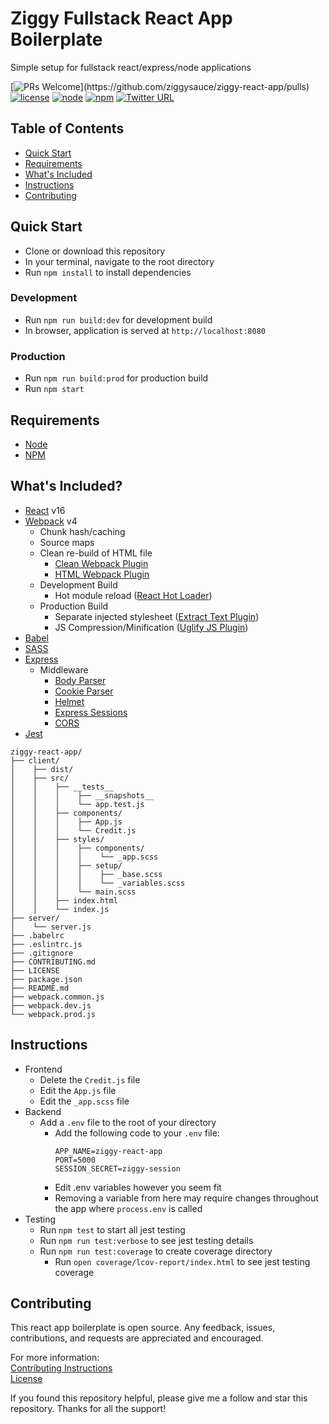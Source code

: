 # Ziggy Fullstack React App Boilerplate
Simple setup for fullstack react/express/node applications


[![PRs Welcome](https://img.shields.io/badge/PRs-welcome-brightgreen.svg?)](https://github.com/ziggysauce/ziggy-react-app/pulls)
[![license](https://img.shields.io/badge/license-MIT-brightgreen.svg)](https://github.com/ziggysauce/ziggy-react-app/blob/master/LICENSE)
[![node](https://img.shields.io/badge/node-v9.4.0-brightgreen.svg)](https://nodejs.org/en/)
[![npm](https://img.shields.io/badge/npm-v5.6.0-blue.svg)](https://www.npmjs.com/)
[![Twitter URL](https://img.shields.io/twitter/url/http/shields.io.svg?style=social)](https://twitter.com/intent/tweet?text=Starting%20a%20new%20react%20app%20using%20ziggy-react-app!&url=https://github.com/ziggysauce/ziggy-react-app&via=ziggysauce&hashtags=react,boilerplate,webpack,babel,sass)


## Table of Contents
* [Quick Start](#quick-start)
* [Requirements](#requirements)
* [What's Included](#whats-included)
* [Instructions](#instructions)
* [Contributing](#contributing)

## Quick Start
* Clone or download this repository
* In your terminal, navigate to the root directory
* Run `npm install` to install dependencies

### Development
* Run `npm run build:dev` for development build
* In browser, application is served at `http://localhost:8080`

### Production
* Run `npm run build:prod` for production build
* Run `npm start`


## Requirements
* [Node](https://nodejs.org/en/)
* [NPM](https://www.npmjs.com/)


## What's Included?
* [React](https://reactjs.org/) v16
* [Webpack](https://webpack.js.org/) v4
  * Chunk hash/caching
  * Source maps
  * Clean re-build of HTML file
    * [Clean Webpack Plugin](https://github.com/johnagan/clean-webpack-plugin)
    * [HTML Webpack Plugin](https://github.com/jantimon/html-webpack-plugin)
  * Development Build
    * Hot module reload ([React Hot Loader](https://github.com/gaearon/react-hot-loader))
  * Production Build
    * Separate injected stylesheet ([Extract Text Plugin](https://github.com/webpack-contrib/extract-text-webpack-plugin))
    * JS Compression/Minification ([Uglify JS Plugin](https://github.com/webpack-contrib/uglifyjs-webpack-plugin))
* [Babel](http://babeljs.io/)  
* [SASS](https://sass-lang.com/)  
* [Express](https://expressjs.com/)  
  * Middleware
    * [Body Parser](https://github.com/expressjs/body-parser)
    * [Cookie Parser](https://github.com/expressjs/cookie-parser) 
    * [Helmet](https://github.com/helmetjs/helmet)  
    * [Express Sessions](https://github.com/expressjs/session)  
    * [CORS](https://github.com/expressjs/cors)   
* [Jest](https://facebook.github.io/jest/)  

```
ziggy-react-app/
├── client/
│    ├── dist/
│    ├── src/
│    │    ├── __tests__
│    │    │    ├── __snapshots__
│    │    │    └── app.test.js
│    │    ├── components/
│    │    │    ├── App.js
│    │    │    └── Credit.js
│    │    ├── styles/
│    │    │    ├── components/
│    │    │    │    └── _app.scss
│    │    │    ├── setup/
│    │    │    │    ├── _base.scss
│    │    │    │    └── _variables.scss
│    │    │    └── main.scss
│    │    ├── index.html
│    │    └── index.js
├── server/
│    └── server.js
├── .babelrc
├── .eslintrc.js
├── .gitignore
├── CONTRIBUTING.md
├── LICENSE
├── package.json
├── README.md
├── webpack.common.js
├── webpack.dev.js
└── webpack.prod.js
```


## Instructions
* Frontend
  * Delete the `Credit.js` file
  * Edit the `App.js` file
  * Edit the `_app.scss` file
* Backend
  * Add a `.env` file to the root of your directory
    * Add the following code to your `.env` file:
      ```
      APP_NAME=ziggy-react-app
      PORT=5000
      SESSION_SECRET=ziggy-session
      ```
    * Edit .env variables however you seem fit
    * Removing a variable from here may require changes throughout the app where `process.env` is called
* Testing
  * Run `npm test` to start all jest testing
  * Run `npm run test:verbose` to see jest testing details
  * Run `npm run test:coverage` to create coverage directory
    * Run `open coverage/lcov-report/index.html` to see jest testing coverage

## Contributing
This react app boilerplate is open source. Any feedback, issues, contributions, and requests are appreciated and encouraged.  

For more information:  
[Contributing Instructions](https://github.com/ziggysauce/ziggy-react-app/blob/master/CONTRIBUTING.md)  
[License](https://github.com/ziggysauce/ziggy-react-app/blob/master/LICENSE)  

If you found this repository helpful, please give me a follow and star this repository. Thanks for all the support!